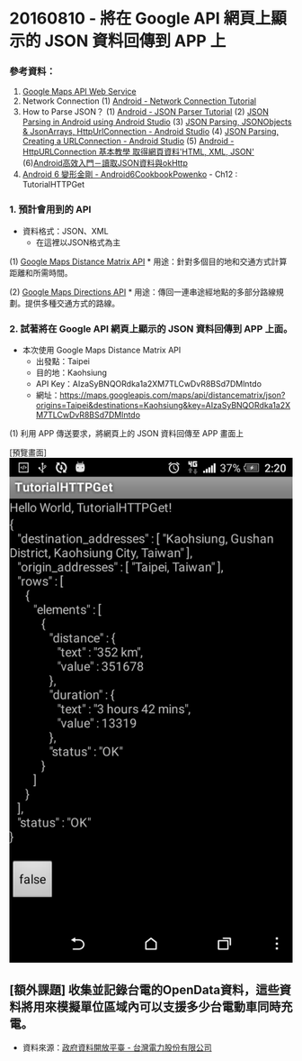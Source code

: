 # 20160810 - 將在 Google API 網頁上顯示的 JSON 資料回傳到 APP 上    

### 參考資料：
1. [Google Maps API Web Service](https://developers.google.com/maps/web-services/overview)
2. Network Connection
	(1) [Android - Network Connection Tutorial](http://www.tutorialspoint.com/android/android_network_connection.htm)
3. How to Parse JSON？ 
	(1) [Android - JSON Parser Tutorial](http://www.tutorialspoint.com/android/android_json_parser.htm)
	(2) [JSON Parsing in Android using Android Studio](http://mobilesiri.com/json-parsing-in-android-using-android-studio/)
	(3) [JSON Parsing, JSONObjects & JsonArrays, HttpUrlConnection - Android Studio](https://www.youtube.com/watch?v=frltqnSKqiA&index=11&list=PLgjt1h_kabFebUn1anGYZ6_Tfkw64Ww12)
	(4) [JSON Parsing, Creating a URLConnection - Android Studio](https://www.youtube.com/watch?v=Gyaay7OTy-w)
	(5) [Android - HttpURLConnection 基本教學 取得網頁資料'HTML, XML, JSON'](http://wannadoitnow.blogspot.tw/2015/10/android-httpurlconnection-httprequest.html)
	(6)[Android高效入門－讀取JSON資料與okHttp](http://litotom.com/2016/05/15/android-json-okhttp/)
4. [Android 6 變形金剛 - Android6CookbookPowenko](https://github.com/powenko/Android6CookbookPowenko) - Ch12 : TutorialHTTPGet




### 1. 預計會用到的 API
* 資料格式：JSON、XML
	* 在這裡以JSON格式為主

(1) [Google Maps Distance Matrix API](https://developers.google.com/maps/documentation/distance-matrix/?hl=zh-tw)
	* 用途：針對多個目的地和交通方式計算距離和所需時間。


(2) [Google Maps Directions API](https://developers.google.com/maps/documentation/directions/?hl=zh-tw)
	* 用途：傳回一連串途經地點的多部分路線規劃。提供多種交通方式的路線。


### 2. 試著將在 Google API 網頁上顯示的 JSON 資料回傳到 APP 上面。
* 本次使用 Google Maps Distance Matrix API
	* 出發點：Taipei
	* 目的地：Kaohsiung
	* API Key：AIzaSyBNQORdka1a2XM7TLCwDvR8BSd7DMlntdo
	* 網址：https://maps.googleapis.com/maps/api/distancematrix/json?origins=Taipei&destinations=Kaohsiung&key=AIzaSyBNQORdka1a2XM7TLCwDvR8BSd7DMlntdo

(1) 利用 APP 傳送要求，將網頁上的 JSON 資料回傳至 APP 畫面上


[預覽畫面]
![](/20160810/assets/1.png)




## [額外課題] 收集並記錄台電的OpenData資料，這些資料將用來模擬單位區域內可以支援多少台電動車同時充電。
* 資料來源：[政府資料開放平臺 - 台灣電力股份有限公司](http://data.gov.tw/taxonomy/term/465)


